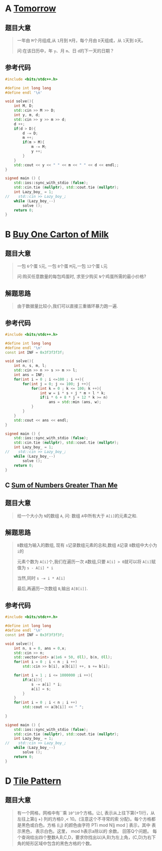 # A [Tomorrow](https://atcoder.jp/contests/abc331/tasks/abc331_a)

## 题目大意

> 一年由 `M`个月组成,从 `1`月到 `M`月，每个月由 `D`天组成，从 `1`天到 `D`天。
>
> 问:在该日历中，年 `y`、月 `m`、日 `d`的下一天的日期？

## 参考代码

```C++
#include <bits/stdc++.h>

#define int long long
#define endl '\n'

void solve(){
    int M, D;
    std::cin >> M >> D;
    int y, m, d;
    std::cin >> y >> m >> d;
    d ++;
    if(d > D){
        d -= D;
        m ++;
        if(m > M){
            m -= M;
            y ++;
        }
    }
    std::cout << y << " " << m << " " << d << endl;;
}

signed main () {
    std::ios::sync_with_stdio (false);
    std::cin.tie (nullptr), std::cout.tie (nullptr);
    int Lazy_boy_ = 1;
//    std::cin >> Lazy_boy_;
    while (Lazy_boy_--)
        solve ();
    return 0;
}
```

# B [Buy One Carton of Milk](https://atcoder.jp/contests/abc331/tasks/abc331_b)

## 题目大意

> 一包 `6`个蛋 `S`元, 一包 `8`个蛋 `M`元,一包 `12`个蛋 `L`元
>
> 问:购买任意数量的每包鸡蛋时, 求至少购买 `N`个鸡蛋所需的最小价格?

## 解题思路

> 由于数据量比较小,我们可以直接三重循环暴力跑一遍.

## 参考代码

```C++
#include <bits/stdc++.h>

#define int long long
#define endl '\n'
const int INF = 0x3f3f3f3f;

void solve(){
    int n, s, m, l;
    std::cin >> n >> s >> m >> l;
    int ans = INF;
    for(int i = 0 ; i <=100 ; i ++){
        for(int j = 0; j <= 100; j ++){
            for(int k = 0 ; k <= 100; k ++){
                int w = i * s + j * m + l * k;
                if(i * 6 + 8 * j + 12 * k >= n)
                    ans = std::min (ans, w);
            }
        }
    }
    std::cout << ans << endl;
}

signed main () {
    std::ios::sync_with_stdio (false);
    std::cin.tie (nullptr), std::cout.tie (nullptr);
    int Lazy_boy_ = 1;
//    std::cin >> Lazy_boy_;
    while (Lazy_boy_--)
        solve ();
    return 0;
}
```

## C [Sum of Numbers Greater Than Me](https://atcoder.jp/contests/abc331/tasks/abc331_c)

## 题目大意

> 给一个大小为 `N`的数组 `A`,
> 问: 数组 `A`中所有大于 `A[i]`的元素之和.

## 解题思路

> `B`数组为输入的数组, 现有 `s`记录数组元素的总和,数组 `A`记录 `B`数组中大小为 `i`的
>
> 元素个数为 `A[i]`个,我们在遍历一次 `A`数组,只要 `A[i] > 0`就可以将 `A[i]`赋值为 `s - A[i] * i`
>
> 当然,同时 `s -= i * A[i]`
>
> 最后,再遍历一次数组 `B`,输出 `A[B[i]]`.

## 参考代码

```C++
#include <bits/stdc++.h>

#define int long long
#define endl '\n'
const int INF = 0x3f3f3f3f;

void solve(){
    int n, s = 0, ans = 0,x;
    std::cin >> n;
    std::vector<int> a(1e6 + 50, 0ll), b(n, 0ll);
    for(int i = 0 ; i < n ; i ++)
        std::cin >> b[i], a[b[i]] ++, s += b[i];

    for(int i = 1 ; i <= 1000000 ;i ++){
        if(a[i]){
            s -= a[i] * i;
            a[i] = s;
        }
    }
    for(int i = 0 ; i < n ; i ++)
        std::cout << a[b[i]] << " ";
  
}

signed main () {
    std::ios::sync_with_stdio (false);
    std::cin.tie (nullptr), std::cout.tie (nullptr);
    int Lazy_boy_ = 1;
//    std::cin >> Lazy_boy_;
    while (Lazy_boy_--)
        solve ();
    return 0;
}
```

# D [Tile Pattern](https://atcoder.jp/contests/abc331/tasks/abc331_d)


## 题目大意

> 有一个网格，网格中有``乘 `10^10`个方格。让(, 表示从上往下第(+1)行，从左往上第(j +) 列的方格0 ,< 10。(注意这个不寻常的索
> 分配)。每个方格都是黑色或白色。方格 (i,j) 的颜色由字符 PTi mod N]j mod ] 表示，其中 表示黑色， 表示白色。这里， mod h表示a除以的
> 余数。
> 回答Q个问题。
> 每个查询给出四个整数A,B,C,D，要求你找出以(A,B)为左上角，(C,D)为右下角的矩形区域中包含的黑色方格的个数。
